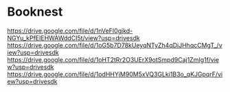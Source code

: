 # Booknest
https://drive.google.com/file/d/1nVeFI0gjkd-NGYu_kPfEIEHWAWddCI5t/view?usp=drivesdk
https://drive.google.com/file/d/1oG5b7D78kUeyqNTyZh4qDiJHhqcCMgT_/view?usp=drivesdk
https://drive.google.com/file/d/1oHT2tRr2O3UErX9otSmpd9Caj1ZmIg1f/view?usp=drivesdk
https://drive.google.com/file/d/1odHHYjM90M5xVQ3GLki1B3o_qKJGpqrF/view?usp=drivesdk
